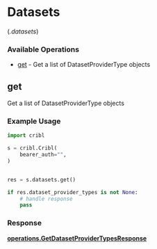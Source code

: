 # Datasets
(*.datasets*)

### Available Operations

* [get](#get) - Get a list of DatasetProviderType objects

## get

Get a list of DatasetProviderType objects

### Example Usage

```python
import cribl

s = cribl.Cribl(
    bearer_auth="",
)


res = s.datasets.get()

if res.dataset_provider_types is not None:
    # handle response
    pass
```


### Response

**[operations.GetDatasetProviderTypesResponse](../../models/operations/getdatasetprovidertypesresponse.md)**


